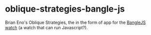 # oblique-strategies-bangle-js
Brian Eno's Oblique Strategies, the in the form of app for the [BangleJS watch](https://banglejs.com) (a watch that can run Javascript?).
